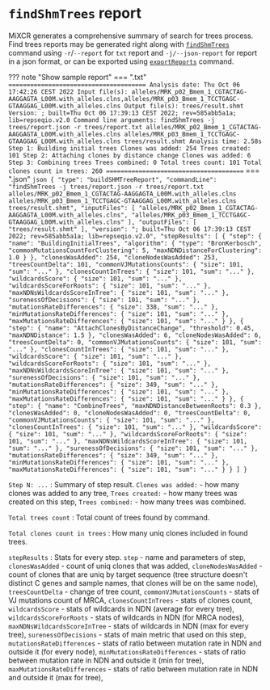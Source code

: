 # `findShmTrees` report

MiXCR generates a comprehensive summary of search for trees process. Find trees reports may be generated right along with [`findShmTrees`](./mixcr-findShmTrees.md) command using `-r`/`--report` for `txt` report and `-j/--json-report` for report in a json format, or can be exported using [`exportReports`](./mixcr-exportReports.md) command.

??? note "Show sample report"
    === ".txt"
    ```
        ======================================
        Analysis date: Thu Oct 06 17:42:26 CEST 2022
        Input file(s): alleles/MRK_p02_Bmem_1_CGTACTAG-AAGGAGTA_L00M.with_alleles.clns,alleles/MRK_p03_Bmem_1_TCCTGAGC-GTAAGGAG_L00M.with_alleles.clns
        Output file(s): trees/result.shmt
        Version: ; built=Thu Oct 06 17:39:13 CEST 2022; rev=585abb5a1a; lib=repseqio.v2.0
        Command line arguments: findShmTrees -j trees/report.json -r trees/report.txt alleles/MRK_p02_Bmem_1_CGTACTAG-AAGGAGTA_L00M.with_alleles.clns alleles/MRK_p03_Bmem_1_TCCTGAGC-GTAAGGAG_L00M.with_alleles.clns trees/result.shmt
        Analysis time: 2.58s
        Step 1: Building initial trees
            Clones was added: 254
            Trees created: 101
        Step 2: Attaching clones by distance change
            Clones was added: 6
        Step 3: Combining trees
            Trees combined: 0
        Total trees count: 101
        Total clones count in trees: 260
        ======================================
        ```
    === ".json"
        ```json
        {
          "type": "buildSHMTreeReport",
          "commandLine": "findShmTrees -j trees/report.json -r trees/report.txt alleles/MRK_p02_Bmem_1_CGTACTAG-AAGGAGTA_L00M.with_alleles.clns alleles/MRK_p03_Bmem_1_TCCTGAGC-GTAAGGAG_L00M.with_alleles.clns trees/result.shmt",
          "inputFiles": [
            "alleles/MRK_p02_Bmem_1_CGTACTAG-AAGGAGTA_L00M.with_alleles.clns",
            "alleles/MRK_p03_Bmem_1_TCCTGAGC-GTAAGGAG_L00M.with_alleles.clns"
          ],
          "outputFiles": [
            "trees/result.shmt"
          ],
          "version": "; built=Thu Oct 06 17:39:13 CEST 2022; rev=585abb5a1a; lib=repseqio.v2.0",
          "stepResults": [
            {
              "step": {
                "name": "BuildingInitialTrees",
                "algorithm": {
                  "type": "BronKerbosch",
                  "commonMutationsCountForClustering": 5,
                  "maxNDNDistanceForClustering": 1.0
                }
              },
              "clonesWasAdded": 254,
              "cloneNodesWasAdded": 253,
              "treesCountDelta": 101,
              "commonVJMutationsCounts": {
                "size": 101,
                "sum": "..."
              },
              "clonesCountInTrees": {
                "size": 101,
                "sum": "..."
              },
              "wildcardsScore": {
                "size": 101,
                "sum": "..."
              },
              "wildcardsScoreForRoots": {
                "size": 101,
                "sum": "..."
              },
              "maxNDNsWildcardsScoreInTree": {
                "size": 101,
                "sum": "..."
              },
              "surenessOfDecisions": {
                "size": 101,
                "sum": "..."
              },
              "mutationsRateDifferences": {
                "size": 338,
                "sum": "..."
              },
              "minMutationsRateDifferences": {
                "size": 101,
                "sum": "..."
              },
              "maxMutationsRateDifferences": {
                "size": 101,
                "sum": "..."
              }
            },
            {
              "step": {
                "name": "AttachClonesByDistanceChange",
                "threshold": 0.45,
                "maxNDNDistance": 1.5
              },
              "clonesWasAdded": 6,
              "cloneNodesWasAdded": 6,
              "treesCountDelta": 0,
              "commonVJMutationsCounts": {
                "size": 101,
                "sum": "..."
              },
              "clonesCountInTrees": {
                "size": 101,
                "sum": "..."
              },
              "wildcardsScore": {
                "size": 101,
                "sum": "..."
              },
              "wildcardsScoreForRoots": {
                "size": 101,
                "sum": "..."
              },
              "maxNDNsWildcardsScoreInTree": {
                "size": 101,
                "sum": "..."
              },
              "surenessOfDecisions": {
                "size": 101,
                "sum": "..."
              },
              "mutationsRateDifferences": {
                "size": 349,
                "sum": "..."
              },
              "minMutationsRateDifferences": {
                "size": 101,
                "sum": "..."
              },
              "maxMutationsRateDifferences": {
                "size": 101,
                "sum": "..."
              }
            },
            {
              "step": {
                "name": "CombineTrees",
                "maxNDNDistanceBetweenRoots": 0.3
              },
              "clonesWasAdded": 0,
              "cloneNodesWasAdded": 0,
              "treesCountDelta": 0,
              "commonVJMutationsCounts": {
                "size": 101,
                "sum": "..."
              },
              "clonesCountInTrees": {
                "size": 101,
                "sum": "..."
              },
              "wildcardsScore": {
                "size": 101,
                "sum": "..."
              },
              "wildcardsScoreForRoots": {
                "size": 101,
                "sum": "..."
              },
              "maxNDNsWildcardsScoreInTree": {
                "size": 101,
                "sum": "..."
              },
              "surenessOfDecisions": {
                "size": 101,
                "sum": "..."
              },
              "mutationsRateDifferences": {
                "size": 349,
                "sum": "..."
              },
              "minMutationsRateDifferences": {
                "size": 101,
                "sum": "..."
              },
              "maxMutationsRateDifferences": {
                "size": 101,
                "sum": "..."
              }
            }
          ]
        }
        ```

`Step N: ...`
: Summary of step result. `Clones was added:` - how many clones was added to any tree, `Trees created:` - how many trees was created on this step, `Trees combined:` - how many trees was combined.

`Total trees count`
: Total count of trees found by command.

`Total clones count in trees`
: How many uniq clones included in found trees.

`stepResults`
: Stats for every step. `step` - name and parameters of step, `clonesWasAdded` - count of uniq clones that was added, `cloneNodesWasAdded` - count of clones that are uniq by target sequence (tree structure doesn't distinct C genes and sample names, that clones will be on the same node), `treesCountDelta` - change of tree count, `commonVJMutationsCounts` - stats of VJ mutations count of MRCA, `clonesCountInTrees` - stats of clones count, `wildcardsScore` - stats of wildcards in NDN (average for every tree), `wildcardsScoreForRoots` - stats of wildcards in NDN (for MRCA nodes), `maxNDNsWildcardsScoreInTree` - stats of wildcards in NDN (max for every tree), `surenessOfDecisions` - stats of main metric that used on this step, `mutationsRateDifferences` - stats of ratio between mutation rate in NDN and outside it (for every node), `minMutationsRateDifferences` - stats of ratio between mutation rate in NDN and outside it (min for tree), `maxMutationsRateDifferences` - stats of ratio between mutation rate in NDN and outside it (max for tree), 
